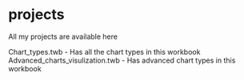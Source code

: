 # projects
All my projects are available here

Chart_types.twb - Has all the chart types in this workbook
Advanced_charts_visulization.twb - Has advanced chart types in this workbook
